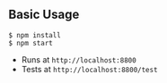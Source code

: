 ## Basic Usage

```
$ npm install
$ npm start
```

* Runs at `http://localhost:8800`
* Tests at `http://localhost:8800/test`
